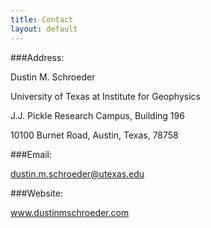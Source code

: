 ```yaml
---
title: Contact
layout: default
---
```

###Address:

Dustin M. Schroeder

University of Texas at Institute for Geophysics

J.J. Pickle Research Campus, Building 196

10100 Burnet Road, Austin, Texas, 78758

###Email: 

dustin.m.schroeder@utexas.edu

###Website: 

www.dustinmschroeder.com
